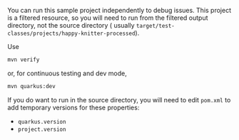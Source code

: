 You can run this sample project independently to debug issues. This project is a filtered resource, so you will need to
run from the filtered output directory, not the source directory (
usually `target/test-classes/projects/happy-knitter-processed`).

Use

```bash
mvn verify
```

or, for continuous testing and dev mode,

```bash
mvn quarkus:dev
```

If you do want to run in the source directory, you will need to edit `pom.xml` to add temporary versions for these
properties:

- `quarkus.version`
- `project.version`